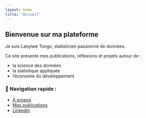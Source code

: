 ```yaml
---
layout: home
title: "Accueil"
---
```


## Bienvenue sur ma plateforme
Je suis Lanyiwè Tongo, statisticien passionné de données.

Ce site présente mes publications, réflexions et projets autour de :
- la science des données
- la statistique appliquée
- l’économie du développement

### 🔗 Navigation rapide :
- [À propos](/a-propos/)
- [Mes publications](/Publications/)
- [LinkedIn](https://www.linkedin.com/in/lanyiw%C3%A8-tongo/)
